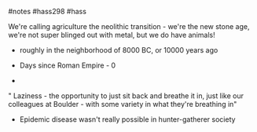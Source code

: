 #notes #hass298 #hass

We're calling agriculture the neolithic transition - we're the new stone age, we're not super blinged out with metal, but we do have animals!
- roughly in the neighborhood of 8000 BC, or 10000 years ago


- Days since Roman Empire - 0
- 


" Laziness - the opportunity to just sit back and breathe it in, just like our colleagues at Boulder - with some variety in what they're breathing in"

- Epidemic disease wasn't really possible in hunter-gatherer society 